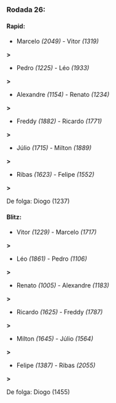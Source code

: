 ### Rodada 26:

#### Rapid:

* Marcelo *(2049)*     -     Vitor *(1319)*

 **>** 
* Pedro *(1225)*     -     Léo *(1933)*

 **>** 
* Alexandre *(1154)*     -     Renato *(1234)*

 **>** 
* Freddy *(1882)*     -     Ricardo *(1771)*

 **>** 
* Júlio *(1715)*     -     Milton *(1889)*

 **>** 
* Ribas *(1623)*     -     Felipe *(1552)*

 **>** 

De folga: Diogo (1237)

#### Blitz:

* Vitor *(1229)*     -     Marcelo *(1717)*

 **>** 
* Léo *(1861)*     -     Pedro *(1106)*

 **>** 
* Renato *(1005)*     -     Alexandre *(1183)*

 **>** 
* Ricardo *(1625)*     -     Freddy *(1787)*

 **>** 
* Milton *(1645)*     -     Júlio *(1564)*

 **>** 
* Felipe *(1387)*     -     Ribas *(2055)*

 **>** 

De folga: Diogo (1455)

